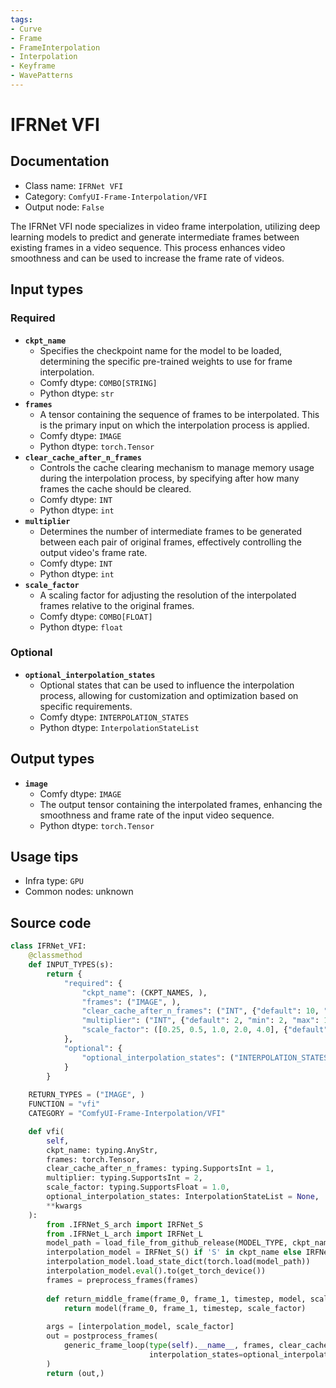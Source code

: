```yaml
---
tags:
- Curve
- Frame
- FrameInterpolation
- Interpolation
- Keyframe
- WavePatterns
---
```


# IFRNet VFI
## Documentation
- Class name: `IFRNet VFI`
- Category: `ComfyUI-Frame-Interpolation/VFI`
- Output node: `False`

The IFRNet VFI node specializes in video frame interpolation, utilizing deep learning models to predict and generate intermediate frames between existing frames in a video sequence. This process enhances video smoothness and can be used to increase the frame rate of videos.
## Input types
### Required
- **`ckpt_name`**
    - Specifies the checkpoint name for the model to be loaded, determining the specific pre-trained weights to use for frame interpolation.
    - Comfy dtype: `COMBO[STRING]`
    - Python dtype: `str`
- **`frames`**
    - A tensor containing the sequence of frames to be interpolated. This is the primary input on which the interpolation process is applied.
    - Comfy dtype: `IMAGE`
    - Python dtype: `torch.Tensor`
- **`clear_cache_after_n_frames`**
    - Controls the cache clearing mechanism to manage memory usage during the interpolation process, by specifying after how many frames the cache should be cleared.
    - Comfy dtype: `INT`
    - Python dtype: `int`
- **`multiplier`**
    - Determines the number of intermediate frames to be generated between each pair of original frames, effectively controlling the output video's frame rate.
    - Comfy dtype: `INT`
    - Python dtype: `int`
- **`scale_factor`**
    - A scaling factor for adjusting the resolution of the interpolated frames relative to the original frames.
    - Comfy dtype: `COMBO[FLOAT]`
    - Python dtype: `float`
### Optional
- **`optional_interpolation_states`**
    - Optional states that can be used to influence the interpolation process, allowing for customization and optimization based on specific requirements.
    - Comfy dtype: `INTERPOLATION_STATES`
    - Python dtype: `InterpolationStateList`
## Output types
- **`image`**
    - Comfy dtype: `IMAGE`
    - The output tensor containing the interpolated frames, enhancing the smoothness and frame rate of the input video sequence.
    - Python dtype: `torch.Tensor`
## Usage tips
- Infra type: `GPU`
- Common nodes: unknown


## Source code
```python
class IFRNet_VFI:
    @classmethod
    def INPUT_TYPES(s):
        return {
            "required": {
                "ckpt_name": (CKPT_NAMES, ),
                "frames": ("IMAGE", ),
                "clear_cache_after_n_frames": ("INT", {"default": 10, "min": 1, "max": 1000}),
                "multiplier": ("INT", {"default": 2, "min": 2, "max": 1000}),
                "scale_factor": ([0.25, 0.5, 1.0, 2.0, 4.0], {"default": 1.0}),
            },
            "optional": {
                "optional_interpolation_states": ("INTERPOLATION_STATES", )
            }
        }
    
    RETURN_TYPES = ("IMAGE", )
    FUNCTION = "vfi"
    CATEGORY = "ComfyUI-Frame-Interpolation/VFI"

    def vfi(
        self,
        ckpt_name: typing.AnyStr, 
        frames: torch.Tensor, 
        clear_cache_after_n_frames: typing.SupportsInt = 1,
        multiplier: typing.SupportsInt = 2,
        scale_factor: typing.SupportsFloat = 1.0,
        optional_interpolation_states: InterpolationStateList = None,
        **kwargs
    ):
        from .IFRNet_S_arch import IRFNet_S
        from .IFRNet_L_arch import IRFNet_L
        model_path = load_file_from_github_release(MODEL_TYPE, ckpt_name)
        interpolation_model = IRFNet_S() if 'S' in ckpt_name else IRFNet_L()
        interpolation_model.load_state_dict(torch.load(model_path))
        interpolation_model.eval().to(get_torch_device())
        frames = preprocess_frames(frames)
        
        def return_middle_frame(frame_0, frame_1, timestep, model, scale_factor):
            return model(frame_0, frame_1, timestep, scale_factor)
        
        args = [interpolation_model, scale_factor]
        out = postprocess_frames(
            generic_frame_loop(type(self).__name__, frames, clear_cache_after_n_frames, multiplier, return_middle_frame, *args, 
                               interpolation_states=optional_interpolation_states, dtype=torch.float32)
        )
        return (out,)

```
